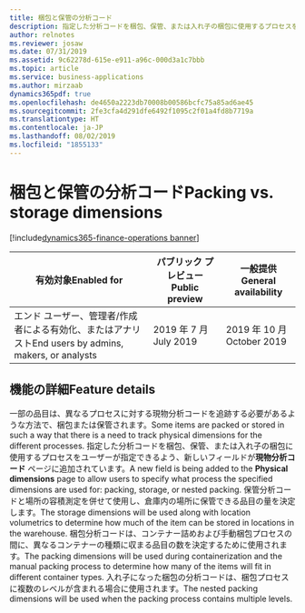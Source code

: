 ```yaml
---
title: 梱包と保管の分析コード
description: 指定した分析コードを梱包、保管、または入れ子の梱包に使用するプロセスをユーザーが指定できるよう、新しいフィールドが現物分析コード ページに追加されています。
author: relnotes
ms.reviewer: josaw
ms.date: 07/31/2019
ms.assetid: 9c62278d-615e-e911-a96c-000d3a1c7bbb
ms.topic: article
ms.service: business-applications
ms.author: mirzaab
dynamics365pdf: true
ms.openlocfilehash: de4650a2223db70008b00586bcfc75a85ad6ae45
ms.sourcegitcommit: 2fe3cfa4d291dfe6492f1095c2f01a4fd8b7719a
ms.translationtype: HT
ms.contentlocale: ja-JP
ms.lasthandoff: 08/02/2019
ms.locfileid: "1855133"
---
```

# <a name="packing-vs-storage-dimensions"></a><span data-ttu-id="1a42c-103">梱包と保管の分析コード</span><span class="sxs-lookup"><span data-stu-id="1a42c-103">Packing vs. storage dimensions</span></span>
[!include[dynamics365-finance-operations banner](../includes/dynamics365-finance-operations.md)]

| <span data-ttu-id="1a42c-104">有効対象</span><span class="sxs-lookup"><span data-stu-id="1a42c-104">Enabled for</span></span>    |  <span data-ttu-id="1a42c-105">パブリック プレビュー</span><span class="sxs-lookup"><span data-stu-id="1a42c-105">Public preview</span></span> | <span data-ttu-id="1a42c-106">一般提供</span><span class="sxs-lookup"><span data-stu-id="1a42c-106">General availability</span></span> | 
| ---------- | ---------- |---------- |
|<span data-ttu-id="1a42c-107">エンド ユーザー、管理者/作成者による有効化、またはアナリスト</span><span class="sxs-lookup"><span data-stu-id="1a42c-107">End users by admins, makers, or analysts</span></span>|<span data-ttu-id="1a42c-108">2019 年 7 月</span><span class="sxs-lookup"><span data-stu-id="1a42c-108">July 2019</span></span>| <span data-ttu-id="1a42c-109">2019 年 10 月</span><span class="sxs-lookup"><span data-stu-id="1a42c-109">October 2019</span></span>|






## <a name="feature-details"></a><span data-ttu-id="1a42c-110">機能の詳細</span><span class="sxs-lookup"><span data-stu-id="1a42c-110">Feature details</span></span>
<!--feature detail start -->
<span data-ttu-id="1a42c-111">一部の品目は、異なるプロセスに対する現物分析コードを追跡する必要があるような方法で、梱包または保管されます。</span><span class="sxs-lookup"><span data-stu-id="1a42c-111">Some items are packed or stored in such a way that there is a need to track physical dimensions for the different processes.</span></span> <span data-ttu-id="1a42c-112">指定した分析コードを梱包、保管、または入れ子の梱包に使用するプロセスをユーザーが指定できるよう、新しいフィールドが**現物分析コード** ページに追加されています。</span><span class="sxs-lookup"><span data-stu-id="1a42c-112">A new field is being added to the **Physical dimensions** page to allow users to specify what process the specified dimensions are used for: packing, storage, or nested packing.</span></span> <span data-ttu-id="1a42c-113">保管分析コードと場所の容積測定を併せて使用し、倉庫内の場所に保管できる品目の量を決定します。</span><span class="sxs-lookup"><span data-stu-id="1a42c-113">The storage dimensions will be used along with location volumetrics to determine how much of the item can be stored in locations in the warehouse.</span></span> <span data-ttu-id="1a42c-114">梱包分析コードは、コンテナー詰めおよび手動梱包プロセスの間に、異なるコンテナーの種類に収まる品目の数を決定するために使用されます。</span><span class="sxs-lookup"><span data-stu-id="1a42c-114">The packing dimensions will be used during containerization and the manual packing process to determine how many of the items will fit in different container types.</span></span> <span data-ttu-id="1a42c-115">入れ子になった梱包の分析コードは、梱包プロセスに複数のレベルが含まれる場合に使用されます。</span><span class="sxs-lookup"><span data-stu-id="1a42c-115">The nested packing dimensions will be used when the packing process contains multiple levels.</span></span>
<!--feature detail end -->











